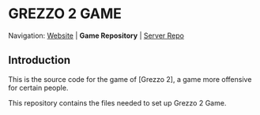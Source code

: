 
GREZZO 2 GAME
========================================================================

Navigation: [Website][1] | **Game Repository** | [Server Repo][2]

  [1]: http://grezzo.com/
  [2]: https://github.com/SubZero98/ServerClient


Introduction
------------------------------------------------------------------------

This is the source code for the game of [Grezzo 2], a game more offensive for certain people. 

This repository contains the files needed to set up Grezzo 2 Game.

